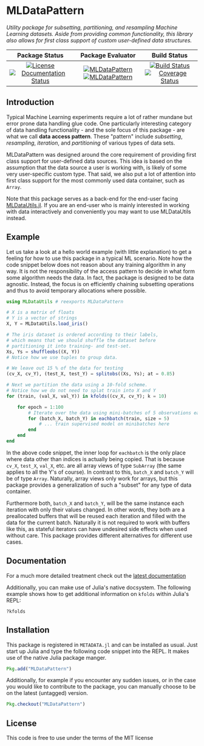 # MLDataPattern

*Utility package for subsetting, partitioning, and resampling
Machine Learning datasets. Aside from providing common
functionality, this library also allows for first class support
of custom user-defined data structures.*

| **Package Status** | **Package Evaluator** | **Build Status**  |
|:------------------:|:---------------------:|:-----------------:|
| [![License](http://img.shields.io/badge/license-MIT-brightgreen.svg?style=flat)](LICENSE.md) [![Documentation Status](https://img.shields.io/badge/docs-latest-blue.svg?style=flat)](http://mldatapatternjl.readthedocs.io/en/latest/?badge=latest) | [![MLDataPattern](http://pkg.julialang.org/badges/MLDataPattern_0.5.svg)](http://pkg.julialang.org/?pkg=MLDataPattern) [![MLDataPattern](http://pkg.julialang.org/badges/MLDataPattern_0.6.svg)](http://pkg.julialang.org/?pkg=MLDataPattern) | [![Build Status](https://travis-ci.org/JuliaML/MLDataPattern.jl.svg?branch=master)](https://travis-ci.org/JuliaML/MLDataPattern.jl) [![Coverage Status](https://coveralls.io/repos/github/JuliaML/MLDataPattern.jl/badge.svg?branch=master)](https://coveralls.io/github/JuliaML/MLDataPattern.jl?branch=master) |

## Introduction

Typical Machine Learning experiments require a lot of rather
mundane but error prone data handling glue code. One particularly
interesting category of data handling functionality - and the
sole focus of this package - are what we call **data access
pattern**. These "pattern" include *subsetting*, *resampling*,
*iteration*, and *partitioning* of various types of data sets.

MLDataPattern was designed around the core requirement of
providing first class support for user-defined data sources. This
idea is based on the assumption that the data source a user is
working with, is likely of some very user-specific custom type.
That said, we also put a lot of attention into first class
support for the most commonly used data container, such as
`Array`.

Note that this package serves as a back-end for the end-user
facing [MLDataUtils.jl](https://github.com/JuliaML/MLDataUtils.jl).
If you are an end-user who is mainly interested in working with
data interactively and conveniently you may want to use MLDataUtils
instead.

## Example

Let us take a look at a hello world example (with little
explanation) to get a feeling for how to use this package in a
typical ML scenario. Note how the code snippet below does not
reason about any training algorithm in any way. It is not the
responsibility of the access pattern to decide in what form some
algorithm needs the data. In fact, the package is designed to be
data agnostic. Instead, the focus is on efficiently chaining
subsetting operations and thus to avoid temporary allocations
where possible.

```julia
using MLDataUtils # reexports MLDataPattern

# X is a matrix of floats
# Y is a vector of strings
X, Y = MLDataUtils.load_iris()

# The iris dataset is ordered according to their labels,
# which means that we should shuffle the dataset before
# partitioning it into training- and test-set.
Xs, Ys = shuffleobs((X, Y))
# Notice how we use tuples to group data.

# We leave out 15 % of the data for testing
(cv_X, cv_Y), (test_X, test_Y) = splitobs((Xs, Ys); at = 0.85)

# Next we partition the data using a 10-fold scheme.
# Notice how we do not need to splat train into X and Y
for (train, (val_X, val_Y)) in kfolds((cv_X, cv_Y); k = 10)

    for epoch = 1:100
        # Iterate over the data using mini-batches of 5 observations each
        for (batch_X, batch_Y) in eachbatch(train, size = 5)
            # ... train supervised model on minibatches here
        end
    end
end
```

In the above code snippet, the inner loop for `eachbatch` is the
only place where data other than indices is actually being
copied. That is because `cv_X`, `test_X`, `val_X`, etc. are all
array views of type `SubArray` (the same applies to all the Y's
of course). In contrast to this, `batch_X` and `batch_Y` will be
of type `Array`. Naturally, array views only work for arrays, but
this package provides a generalization of such a "subset" for any
type of data container.

Furthermore both, `batch_X` and `batch_Y`, will be the same
instance each iteration with only their values changed. In other
words, they both are a preallocated buffers that will be reused
each iteration and filled with the data for the current batch.
Naturally it is not required to work with buffers like this, as
stateful iterators can have undesired side effects when used
without care. This package provides different alternatives for
different use cases.

## Documentation

For a much more detailed treatment check out the [latest documentation](http://mldatapatternjl.readthedocs.io/en/latest/)

Additionally, you can make use of Julia's native docsystem. The
following example shows how to get additional information on
`kfolds` within Julia's REPL:

```
?kfolds
```

## Installation

This package is registered in `METADATA.jl` and can be installed
as usual. Just start up Julia and type the following code snippet
into the REPL. It makes use of the native Julia package manger.

```julia
Pkg.add("MLDataPattern")
```

Additionally, for example if you encounter any sudden issues, or
in the case you would like to contribute to the package, you can
manually choose to be on the latest (untagged) version.

```Julia
Pkg.checkout("MLDataPattern")
```

## License

This code is free to use under the terms of the MIT license
